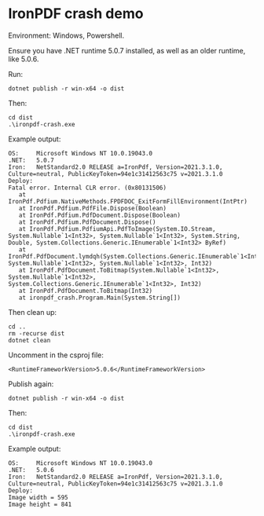 # IronPDF crash demo

Environment: Windows, Powershell.

Ensure you have .NET runtime 5.0.7 installed, as well as an older runtime, like 5.0.6.

Run:

    dotnet publish -r win-x64 -o dist

Then:

    cd dist
    .\ironpdf-crash.exe

Example output:    

```
OS:     Microsoft Windows NT 10.0.19043.0
.NET:   5.0.7
Iron:   NetStandard2.0 RELEASE a=IronPdf, Version=2021.3.1.0, Culture=neutral, PublicKeyToken=94e1c31412563c75 v=2021.3.1.0
Deploy:
Fatal error. Internal CLR error. (0x80131506)
   at IronPdf.Pdfium.NativeMethods.FPDFDOC_ExitFormFillEnvironment(IntPtr)
   at IronPdf.Pdfium.PdfFile.Dispose(Boolean)
   at IronPdf.Pdfium.PdfDocument.Dispose(Boolean)
   at IronPdf.Pdfium.PdfDocument.Dispose()
   at IronPdf.Pdfium.PdfiumApi.PdfToImage(System.IO.Stream, System.Nullable`1<Int32>, System.Nullable`1<Int32>, System.String, Double, System.Collections.Generic.IEnumerable`1<Int32> ByRef)
   at IronPdf.PdfDocument.lymdqh(System.Collections.Generic.IEnumerable`1<Int32>, System.Nullable`1<Int32>, System.Nullable`1<Int32>, Int32)
   at IronPdf.PdfDocument.ToBitmap(System.Nullable`1<Int32>, System.Nullable`1<Int32>, System.Collections.Generic.IEnumerable`1<Int32>, Int32)
   at IronPdf.PdfDocument.ToBitmap(Int32)
   at ironpdf_crash.Program.Main(System.String[])
```

Then clean up:

    cd ..
    rm -recurse dist
    dotnet clean

Uncomment in the csproj file:

    <RuntimeFrameworkVersion>5.0.6</RuntimeFrameworkVersion>

Publish again:

    dotnet publish -r win-x64 -o dist

Then:

    cd dist
    .\ironpdf-crash.exe

Example output:

```
OS:     Microsoft Windows NT 10.0.19043.0
.NET:   5.0.6
Iron:   NetStandard2.0 RELEASE a=IronPdf, Version=2021.3.1.0, Culture=neutral, PublicKeyToken=94e1c31412563c75 v=2021.3.1.0
Deploy:
Image width = 595
Image height = 841
```